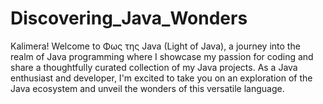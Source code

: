 # Discovering_Java_Wonders
Kalimera! Welcome to Φως της Java (Light of Java), a journey into the realm of Java programming where I showcase my passion for coding and share a thoughtfully curated collection of my Java projects. As a Java enthusiast and developer, I'm excited to take you on an exploration of the Java ecosystem and unveil the wonders of this versatile language.
